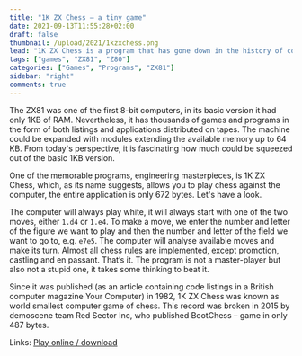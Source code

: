 ```yaml
---
title: "1K ZX Chess – a tiny game"
date: 2021-09-13T11:55:28+02:00
draft: false
thumbnail: /upload/2021/1kzxchess.png
lead: "1K ZX Chess is a program that has gone down in the history of computer science. Over the years, it has been an excellent example of optimization. "
tags: ["games", "ZX81", "Z80"]
categories: ["Games", "Programs", "ZX81"]
sidebar: "right"
comments: true
---
```


The ZX81 was one of the first 8-bit computers, in its basic version it had only 1KB of RAM. Nevertheless, it has thousands of games and programs in the form of both listings and applications distributed on tapes. The machine could be expanded with modules extending the available memory up to 64 KB. From today's perspective, it is fascinating how much could be squeezed out of the basic 1KB version.  
  
One of the memorable programs, engineering masterpieces, is 1K ZX Chess, which, as its name suggests, allows you to play chess against the computer, the entire application is only 672 bytes. Let's have a look.  
  
The computer will always play white, it will always start with one of the two moves, either `1.d4` or `1.e4`. To make a move, we enter the number and letter of the figure we want to play and then the number and letter of the field we want to go to, e.g. `e7e5`. The computer will analyse available moves and make its turn. Almost all chess rules are implemented, except promotion, castling and en passant. That’s it. The program is not a master-player but also not a stupid one, it takes some thinking to beat it.  
  
Since it was published (as an article containing code listings in a British computer magazine Your Computer) in 1982, 1K ZX Chess was known as world smallest computer game of chess. This record was broken in 2015 by demoscene team Red Sector Inc, who published BootChess – game in only 487 bytes.  
  
Links: [Play online / download](http://www.zx81stuff.org.uk/zx81/tape/1KZXChess)


